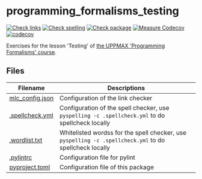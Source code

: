 # programming_formalisms_testing

[![Check links](https://github.com/richelbilderbeek/programming_formalisms_testing/actions/workflows/check_links.yaml/badge.svg?branch=master)](https://github.com/richelbilderbeek/programming_formalisms_testing/actions/workflows/check_links.yaml)
[![Check spelling](https://github.com/richelbilderbeek/programming_formalisms_testing/actions/workflows/check_spelling.yaml/badge.svg?branch=master)](https://github.com/richelbilderbeek/programming_formalisms_testing/actions/workflows/check_spelling.yaml)
[![Check package](https://github.com/richelbilderbeek/programming_formalisms_testing/actions/workflows/check_package.yml/badge.svg?branch=master)](https://github.com/richelbilderbeek/programming_formalisms_testing/actions/workflows/check_package.yml)
[![Measure Codecov](https://github.com/richelbilderbeek/programming_formalisms_testing/actions/workflows/measure_coverage.yml/badge.svg?branch=master)](https://github.com/richelbilderbeek/programming_formalisms_testing/actions/workflows/measure_coverage.yml)
[![codecov](https://codecov.io/gh/richelbilderbeek/programming_formalisms_testing/branch/master/graph/badge.svg?token=K4FIPOQ5ZH)](https://codecov.io/gh/richelbilderbeek/programming_formalisms_testing)

Exercises for the lesson 'Testing'
of [the UPPMAX 'Programming Formalisms' course](https://github.com/UPPMAX/programming_formalisms).

## Files

Filename                           |Descriptions
-----------------------------------|------------------------------------------------------------------------------------------------------
[mlc_config.json](mlc_config.json) |Configuration of the link checker
[.spellcheck.yml](.spellcheck.yml) |Configuration of the spell checker, use `pyspelling -c .spellcheck.yml` to do spellcheck locally
[.wordlist.txt](.wordlist.txt)     |Whitelisted wordss for the spell checker, use `pyspelling -c .spellcheck.yml` to do spellcheck locally
[.pylintrc](.pylintrc)             |Configuration file for pylint
[pyproject.toml](pyproject.toml)   |Configuration file of this package
